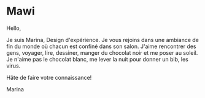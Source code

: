 # Mawi

Hello,

Je suis Marina, Design d'expérience. Je vous rejoins dans une ambiance de fin du monde où chacun est confiné dans son salon. J'aime rencontrer des gens, voyager, lire, dessiner, manger du chocolat noir et me poser au soleil. Je n'aime pas le chocolat blanc, me lever la nuit pour donner un bib, les virus.

Hâte de faire votre connaissance!

Marina
